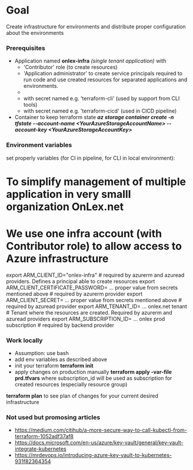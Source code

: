 # Goal
Create infrastructure for environments and distribute proper configuration about the environments

### Prerequisites
* Application named **onlex-infra** *(single tenant application)* with 
  - 'Contributor' role (to create resources) 
  - 'Application administrator' to create service principals required to run code and use created resources for separated applications and environments.
  - 
  * with secret named e.g. 'terraform-cli' (used by support from CLI tools)
  * with secret named e.g. 'terraform-cicd' (used in CICD pipeline)
* Container to keep terraform state ***az storage container create -n tfstate --account-name \<YourAzureStorageAccountName> --account-key \<YourAzureStorageAccountKey>***

### Environment variables
set properly variables (for CI in pipeline, for CLI in local environment):

# To simplify management of multiple application in very smalll organization OnLex.net
# We use one infra account (with Contributor role) to allow access to Azure infrastructure
export ARM_CLIENT_ID="onlex-infra" # required by azurerm and azuread providers. Defines a principal able to create resources
export ARM_CLIENT_CERTIFICATE_PASSWORD= ... proper value from secrets mentioned above # required by azurerm provider
export ARM_CLIENT_SECRET= ... proper value from secrets mentioned above # required by azuread provider
export ARM_TENANT_ID= ... onlex.net tenant # Tenant where the resources are created. Required by azurerm and azuread providers
export ARM_SUBSCRIPTION_ID= ... onlex prod subscription # required by backend provider

### Work locally
* Assumption: use bash
* add env variables as described above
* init your terraform
    **terraform init**
* apply changes on production manually
    **terraform apply -var-file prd.tfvars**
    where subscription_id will be used as subscription for created resources (especially resource group)

**terraform plan** to see plan of changes for your current desired infrastructure

### Not used but promosing articles
- https://medium.com/citihub/a-more-secure-way-to-call-kubectl-from-terraform-1052adf37af8
- https://docs.microsoft.com/en-us/azure/key-vault/general/key-vault-integrate-kubernetes
- https://mrdevops.io/introducing-azure-key-vault-to-kubernetes-931f82364354